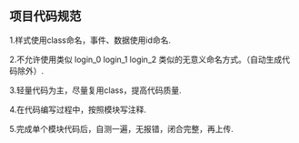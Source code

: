 ## 项目代码规范



1.样式使用class命名，事件、数据使用id命名.


2.不允许使用类似 login_0  login_1  login_2 类似的无意义命名方式。（自动生成代码除外）.


3.轻量代码为主，尽量复用class，提高代码质量.


4.在代码编写过程中，按照模块写注释.


5.完成单个模块代码后，自测一遍，无报错，闭合完整，再上传.




